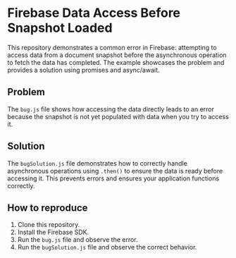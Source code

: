 # Firebase Data Access Before Snapshot Loaded

This repository demonstrates a common error in Firebase: attempting to access data from a document snapshot before the asynchronous operation to fetch the data has completed.  The example showcases the problem and provides a solution using promises and async/await.

## Problem

The `bug.js` file shows how accessing the data directly leads to an error because the snapshot is not yet populated with data when you try to access it.

## Solution

The `bugSolution.js` file demonstrates how to correctly handle asynchronous operations using `.then()` to ensure the data is ready before accessing it.  This prevents errors and ensures your application functions correctly.

## How to reproduce

1. Clone this repository.
2. Install the Firebase SDK. 
3. Run the `bug.js` file and observe the error.
4. Run the `bugSolution.js` file and observe the correct behavior.